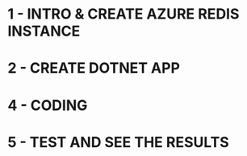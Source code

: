# 1 - INTRO & CREATE AZURE REDIS INSTANCE
# 2 - CREATE DOTNET APP
# 4 - CODING
# 5 - TEST AND SEE THE RESULTS
